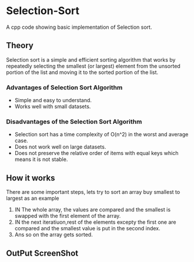 # Selection-Sort
A cpp code showing basic implementation of Selection sort.
## Theory
Selection sort is a simple and efficient sorting algorithm that works by repeatedly selecting the smallest (or largest) element from the unsorted portion of the list and moving it to the sorted portion of the list. 
### Advantages of Selection Sort Algorithm
- Simple and easy to understand.
- Works well with small datasets.
### Disadvantages of the Selection Sort Algorithm
- Selection sort has a time complexity of O(n^2) in the worst and average case.
- Does not work well on large datasets.
- Does not preserve the relative order of items with equal keys which means it is not stable.
## How it works
There are some important steps, lets try to sort an array buy smallest to largest as an example
1. IN The whole array, the values are compared and the smallest is swapped with the first element of the array.
2. IN the next iteratiuon,rest of the elements excepty the first one are compared and the smallest value is put in the second index.
3. Ans so on the array gets sorted.

## OutPut ScreenShot
